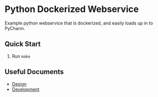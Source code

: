 # Python Dockerized Webservice

Example python webservice that is dockerized, and easily loads up in to PyCharm.

## Quick Start

1. Run `make`

## Useful Documents

* [Design](docs/design.md)
* [Development](docs/development.md)